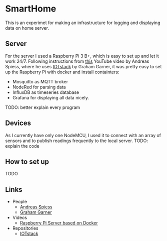 # SmartHome
This is an experimet for making an infrastructure for logging and displaying data on home server.

## Server
For the server I used a Raspberry Pi 3 B+, which is easy to set up and let it work 24/7. Following instructions from [this](https://www.youtube.com/watch?v=a6mjt8tWUws) YouTube video by Andreas Spiess, where he uses [IOTstack](https://github.com/gcgarner/IOTstack) by Graham Garner, it was pretty easy to set up the Raspberry Pi with docker and install containters:
- Mosquitto as MQTT broker
- NodeRed for parsing data
- InfluxDB as timeseries database
- Grafana for displaying all data nicely.

TODO: better explain every program

## Devices
As I currently have only one NodeMCU, I used it to connect with an array of sensors and to publish readings frequently to the local server. TODO: explain the code

## How to set up
TODO

## Links
- People
	- [Andreas Spiess](https://www.youtube.com/channel/UCu7_D0o48KbfhpEohoP7YSQ)
	- [Graham Garner](https://github.com/gcgarner)
- Videos
	- [Raspberry Pi Server based on Docker](https://www.youtube.com/watch?v=a6mjt8tWUws)
- Repositories
	- [IOTstack](https://github.com/gcgarner/IOTstack)

